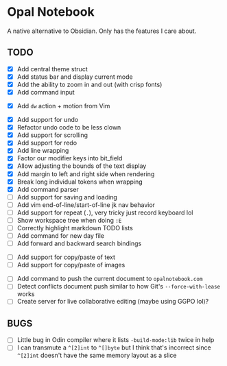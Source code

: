 # Opal Notebook

A native alternative to Obsidian. Only has the features I care about.

## TODO

- [x] Add central theme struct
- [x] Add status bar and display current mode
- [x] Add the ability to zoom in and out (with crisp fonts)
- [x] Add command input
* [x] Add `dw` action + motion from Vim
- [x] Add support for undo
- [x] Refactor undo code to be less clown
- [x] Add support for scrolling
- [x] Add support for redo
- [x] Add line wrapping
- [x] Factor our modifier keys into bit_field
- [x] Allow adjusting the bounds of the text display
- [x] Add margin to left and right side when rendering
- [x] Break long individual tokens when wrapping
- [x] Add command parser
- [ ] Add support for saving and loading
- [ ] Add vim end-of-line/start-of-line jk nav behavior
- [ ] Add support for repeat (`.`), very tricky just record keyboard lol
- [ ] Show workspace tree when doing `:E`
- [ ] Correctly highlight markdown TODO lists
- [ ] Add command for new day file
- [ ] Add forward and backward search bindings
* [ ] Add support for copy/paste of text
* [ ] Add support for copy/paste of images
- [ ] Add command to push the current document to `opalnotebook.com`
- [ ] Detect conflicts document push similar to how Git's `--force-with-lease` works
- [ ] Create server for live collaborative editing (maybe using GGPO lol)?

## BUGS

- [ ] Little bug in Odin compiler where it lists `-build-mode:lib` twice in help
- [ ] I can transmute a `^[2]int` to `^[]byte` but I think that's incorrect since `^[2]int` doesn't have the same memory layout as a slice
